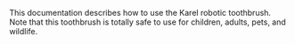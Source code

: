 This documentation describes how to use the Karel robotic toothbrush.
Note that this toothbrush is totally safe to use for children,
adults, pets, and wildlife.
